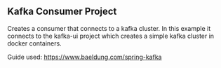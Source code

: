 ## Kafka Consumer Project

Creates a consumer that connects to a kafka cluster. In this example it connects to the kafka-ui project
which creates a simple kafka cluster in docker containers.

Guide used: https://www.baeldung.com/spring-kafka
